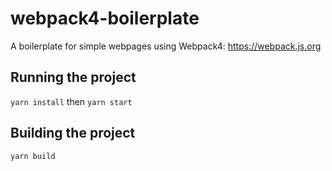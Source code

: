 # webpack4-boilerplate
A boilerplate for simple webpages using Webpack4: https://webpack.js.org

## Running the project
`yarn install`
then
`yarn start`

## Building the project
`yarn build`
